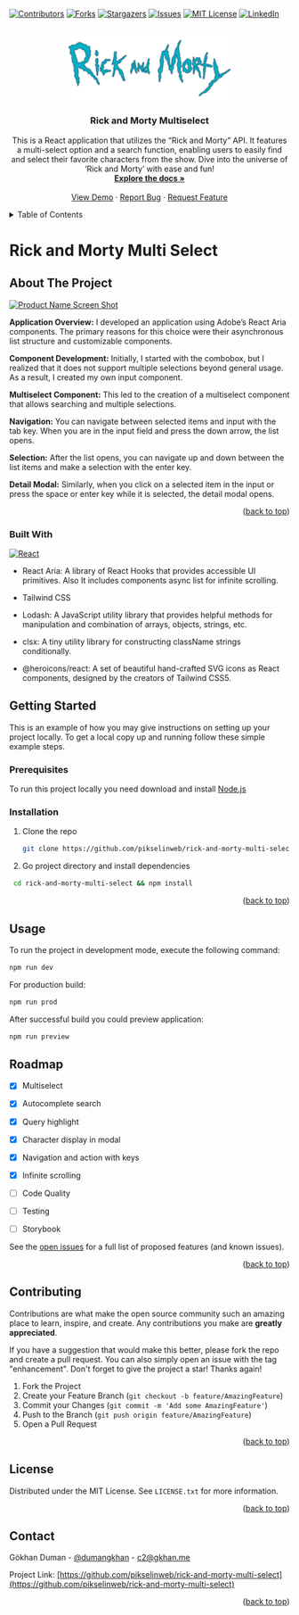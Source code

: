 <a name="readme-top"></a>

[![Contributors][contributors-shield]][contributors-url]
[![Forks][forks-shield]][forks-url]
[![Stargazers][stars-shield]][stars-url]
[![Issues][issues-shield]][issues-url]
[![MIT License][license-shield]][license-url]
[![LinkedIn][linkedin-shield]][linkedin-url]

<!-- PROJECT LOGO -->
<br />
<div align="center">
  <a href="https://github.com/pikselinweb/rick-and-morty-multi-select">
    <img src="public/rickandmorty.png" alt="Logo" width="300" height="auto">
  </a>

<h3 align="center">Rick and Morty Multiselect</h3>

  <p align="center">
   This is a React application that utilizes the “Rick and Morty” API. It features a multi-select option and a search function, enabling users to easily find and select their favorite characters from the show. Dive into the universe of ‘Rick and Morty’ with ease and fun!
    <br />
    <a href="https://github.com/pikselinweb/rick-and-morty-multi-select"><strong>Explore the docs »</strong></a>
    <br />
    <br />
    <a href="https://github.com/pikselinweb/rick-and-morty-multi-select">View Demo</a>
    ·
    <a href="https://github.com/pikselinweb/rick-and-morty-multi-select/issues">Report Bug</a>
    ·
    <a href="https://github.com/pikselinweb/rick-and-morty-multi-select/issues">Request Feature</a>
  </p>
</div>

<!-- TABLE OF CONTENTS -->
<details>
  <summary>Table of Contents</summary>
  <ol>
    <li>
      <a href="#about-the-project">About The Project</a>
      <ul>
        <li><a href="#built-with">Built With</a></li>
      </ul>
    </li>
    <li>
      <a href="#getting-started">Getting Started</a>
      <ul>
        <li><a href="#prerequisites">Prerequisites</a></li>
        <li><a href="#installation">Installation</a></li>
      </ul>
    </li>
    <li><a href="#usage">Usage</a></li>
    <li><a href="#roadmap">Roadmap</a></li>
    <li><a href="#contributing">Contributing</a></li>
    <li><a href="#license">License</a></li>
    <li><a href="#contact">Contact</a></li>
  </ol>
</details>

# Rick and Morty Multi Select <a name="#project-root"></a>


<!-- ABOUT THE PROJECT -->
## About The Project

[![Product Name Screen Shot][product-screenshot]](https://example.com)

__Application Overview:__ I developed an application using Adobe’s React Aria components. The primary reasons for this choice were their asynchronous list structure and customizable components.

__Component Development:__ Initially, I started with the combobox, but I realized that it does not support multiple selections beyond general usage. As a result, I created my own input component.

__Multiselect Component:__ This led to the creation of a multiselect component that allows searching and multiple selections.

__Navigation:__ You can navigate between selected items and input with the tab key. When you are in the input field and press the down arrow, the list opens.

__Selection:__ After the list opens, you can navigate up and down between the list items and make a selection with the enter key.

__Detail Modal:__ Similarly, when you click on a selected item in the input or press the space or enter key while it is selected, the detail modal opens.

<p align="right">(<a href="#readme-top">back to top</a>)</p>

### Built With

[![React][React.js]][React-url]

-   React Aria: A library of React Hooks that provides accessible UI primitives. Also It includes components async list for infinite scrolling.

-   Tailwind CSS

-   Lodash: A JavaScript utility library that provides helpful methods for manipulation and combination of arrays, objects, strings, etc.

-   clsx: A tiny utility library for constructing className strings conditionally.
-   @heroicons/react: A set of beautiful hand-crafted SVG icons as React components, designed by the creators of Tailwind CSS5.

<!-- GETTING STARTED -->
## Getting Started

This is an example of how you may give instructions on setting up your project locally.
To get a local copy up and running follow these simple example steps.

### Prerequisites

To run this project locally you need download and install <a href="https://nodejs.org/en/download">Node.js</a>

### Installation
1. Clone the repo
   ```sh
   git clone https://github.com/pikselinweb/rick-and-morty-multi-select.git
   ```
2. Go project directory and install dependencies
  ```sh
   cd rick-and-morty-multi-select && npm install
   ```

<p align="right">(<a href="#readme-top">back to top</a>)</p>

<!-- USAGE EXAMPLES -->
## Usage

To run the project in development mode, execute the following command:

 ```sh
 npm run dev
 ```

For production build:
 ```sh
 npm run prod
 ```

After successful build you could preview application:

 ```sh
 npm run preview
 ```

 <!-- ROADMAP -->
## Roadmap

- [x] Multiselect 
- [x] Autocomplete search
- [x] Query highlight
- [x] Character display in modal
- [x] Navigation and action with keys
- [x] Infinite scrolling
- [ ] Code Quality
- [ ] Testing
- [ ] Storybook



See the [open issues](https://github.com/pikselinweb/rick-and-morty-multi-select/issues) for a full list of proposed features (and known issues).

<p align="right">(<a href="#readme-top">back to top</a>)</p>


<!-- CONTRIBUTING -->
## Contributing

Contributions are what make the open source community such an amazing place to learn, inspire, and create. Any contributions you make are **greatly appreciated**.

If you have a suggestion that would make this better, please fork the repo and create a pull request. You can also simply open an issue with the tag "enhancement".
Don't forget to give the project a star! Thanks again!

1. Fork the Project
2. Create your Feature Branch (`git checkout -b feature/AmazingFeature`)
3. Commit your Changes (`git commit -m 'Add some AmazingFeature'`)
4. Push to the Branch (`git push origin feature/AmazingFeature`)
5. Open a Pull Request

<p align="right">(<a href="#readme-top">back to top</a>)</p>

<!-- LICENSE -->
## License

Distributed under the MIT License. See `LICENSE.txt` for more information.

<p align="right">(<a href="#readme-top">back to top</a>)</p>

<!-- CONTACT -->
## Contact

Gökhan Duman - [@dumangkhan](https://twitter.com/dumangkhan) - c2@gkhan.me

Project Link: [https://github.com/pikselinweb/rick-and-morty-multi-select](https://github.com/pikselinweb/rick-and-morty-multi-select)

<p align="right">(<a href="#readme-top">back to top</a>)</p>

[contributors-shield]: https://img.shields.io/github/contributors/pikselinweb/rick-and-morty-multi-select.svg?style=for-the-badge
[contributors-url]: https://github.com/pikselinweb/rick-and-morty-multi-select/graphs/contributors
[forks-shield]: https://img.shields.io/github/forks/pikselinweb/rick-and-morty-multi-select.svg?style=for-the-badge
[forks-url]: https://github.com/pikselinweb/rick-and-morty-multi-select/network/members
[stars-shield]: https://img.shields.io/github/stars/pikselinweb/rick-and-morty-multi-select.svg?style=for-the-badge
[stars-url]: https://github.com/pikselinweb/rick-and-morty-multi-select/stargazers
[issues-shield]: https://img.shields.io/github/issues/pikselinweb/rick-and-morty-multi-select.svg?style=for-the-badge
[issues-url]: https://github.com/pikselinweb/rick-and-morty-multi-select/issues
[license-shield]: https://img.shields.io/github/license/pikselinweb/rick-and-morty-multi-select.svg?style=for-the-badge
[license-url]: https://github.com/pikselinweb/rick-and-morty-multi-select/blob/main/LICENSE.txt
[linkedin-shield]: https://img.shields.io/badge/-LinkedIn-black.svg?style=for-the-badge&logo=linkedin&colorB=555
[linkedin-url]: https://www.linkedin.com/in/gkhanduman/
[product-screenshot]: images/screenshot.png
[React.js]: https://img.shields.io/badge/React-20232A?style=for-the-badge&logo=react&logoColor=61DAFB
[React-url]: https://reactjs.org/